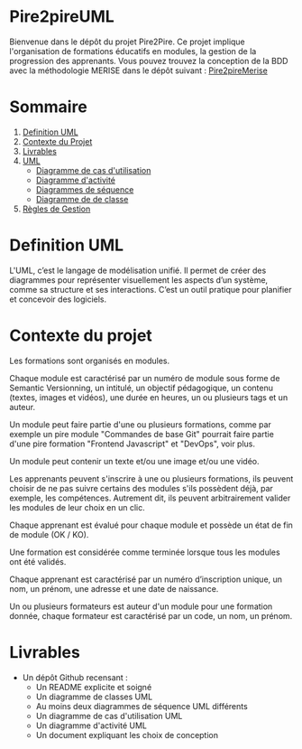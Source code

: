 # Pire2pireUML

Bienvenue dans le dépôt du projet Pire2Pire. Ce projet implique l'organisation de formations éducatifs en modules, la gestion de la progression des apprenants.
Vous pouvez trouvez la conception de la BDD avec la méthodologie MERISE dans le dépôt suivant : [Pire2pireMerise](https://github.com/ValerieRas/Pire2pire)

# Sommaire 

1. [Definition UML](#definition-merise) 
2. [Contexte du Projet](#contexte-du-projet)
3. [Livrables](#livrables)
4. [UML](UML/)
    - [Diagramme de cas d'utilisation](UML/use-case.md)
    - [Diagramme d'activité](UML/activity-diagram.md)
    - [Diagrammes de séquence](UML/sequence-diagrams.md)
    - [Diagramme de de classe](UML/class-diagram.md)
5. [Règles de Gestion](Doc/management_rules.md)


# Definition UML

L'UML, c’est le langage de modélisation unifié. Il permet de créer des diagrammes pour représenter visuellement les aspects d’un système, comme sa structure et ses interactions. C’est un outil pratique pour planifier et concevoir des logiciels.


# Contexte du projet

Les formations sont organisés en modules.

Chaque module est caractérisé par un numéro de module sous forme de Semantic Versionning, un intitulé, un objectif pédagogique, un contenu (textes, images et vidéos), une durée en heures, un ou plusieurs tags et un auteur.

Un module peut faire partie d'une ou plusieurs formations, comme par exemple un pire module "Commandes de base Git" pourrait faire partie d'une pire formation "Frontend Javascript" et "DevOps", voir  plus.

Un module peut contenir un texte et/ou une image et/ou une vidéo.

Les apprenants peuvent s'inscrire à une ou plusieurs formations, ils peuvent choisir de ne pas suivre certains des modules s'ils possèdent déjà, par exemple, les compétences. Autrement dit, ils peuvent arbitrairement valider les modules de leur choix en un clic.

Chaque apprenant est évalué pour chaque module et possède un état de fin de module (OK / KO).

Une formation est considérée comme terminée lorsque tous les modules ont été validés.

Chaque apprenant est caractérisé par un numéro d’inscription unique, un nom, un prénom, une adresse et une date de naissance.

Un ou plusieurs formateurs est auteur d'un module pour une formation donnée, chaque formateur est caractérisé par un code, un nom, un prénom.


# Livrables

- Un dépôt Github recensant : 
    - Un README explicite et soigné
    - Un diagramme de classes UML
    - Au moins deux diagrammes de séquence UML différents
    - Un diagramme de cas d'utilisation UML
    - Un diagramme d'activité UML
    - Un document expliquant les choix de conception
